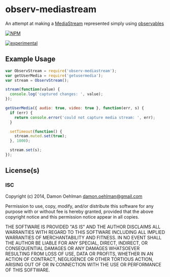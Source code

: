 # observ-mediastream

An attempt at making a [MediaStream](http://www.w3.org/TR/mediacapture-streams/#mediastream)
represented simply using [observables](https://github.com/Raynos/observ)


[![NPM](https://nodei.co/npm/observ-mediastream.png)](https://nodei.co/npm/observ-mediastream/)

[![experimental](https://img.shields.io/badge/stability-experimental-red.svg)](https://github.com/dominictarr/stability#experimental) 

## Example Usage

```js
var ObservStream = require('observ-mediastream');
var getUserMedia = require('getusermedia');
var stream = ObservStream();

stream(function(value) {
  console.log('captured changes: ', value);
});

getUserMedia({ audio: true, video: true }, function(err, s) {
  if (err) {
    return console.error('could not capture media stream: ', err);
  }

  setTimeout(function() {
    stream.muted.set(true);
  }, 1000);

  stream.set(s);
});

```

## License(s)

### ISC

Copyright (c) 2014, Damon Oehlman <damon.oehlman@gmail.com>

Permission to use, copy, modify, and/or distribute this software for any
purpose with or without fee is hereby granted, provided that the above
copyright notice and this permission notice appear in all copies.

THE SOFTWARE IS PROVIDED "AS IS" AND THE AUTHOR DISCLAIMS ALL WARRANTIES WITH
REGARD TO THIS SOFTWARE INCLUDING ALL IMPLIED WARRANTIES OF MERCHANTABILITY
AND FITNESS. IN NO EVENT SHALL THE AUTHOR BE LIABLE FOR ANY SPECIAL, DIRECT,
INDIRECT, OR CONSEQUENTIAL DAMAGES OR ANY DAMAGES WHATSOEVER RESULTING FROM
LOSS OF USE, DATA OR PROFITS, WHETHER IN AN ACTION OF CONTRACT, NEGLIGENCE OR
OTHER TORTIOUS ACTION, ARISING OUT OF OR IN CONNECTION WITH THE USE OR
PERFORMANCE OF THIS SOFTWARE.
